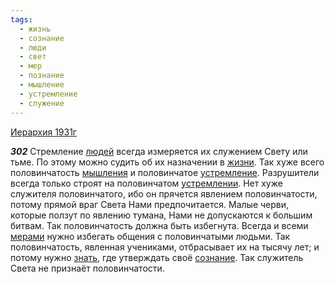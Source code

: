 ```yaml
---
tags:
  - жизнь
  - сознание
  - люди
  - свет
  - мер
  - познание
  - мышление
  - устремление
  - служение
---
```


[Иерархия 1931г](https://127.0.0.1:4002/agni/1931)

___302___
Стремление [людей](../../../tags/#люди) всегда измеряется их служением Свету или тьме. По этому можно судить об их назначении в [жизни](../../../tags/#жизнь). Так хуже всего половинчатость [мышления](../../../tags/#мышление) и половинчатое [устремление](../../../tags/#устремление). Разрушители всегда только строят на половинчатом [устремлении](../../../tags/#устремление). Нет хуже служителя половинчатого, ибо он прячется явлением половинчатости, потому прямой враг Света Нами предпочитается. Малые черви, которые ползут по явлению тумана, Нами не допускаются к большим битвам. Так половинчатость должна быть избегнута. Всегда и всеми [мерами](../../../tags/#мер) нужно избегать общения с половинчатыми людьми. Так половинчатость, явленная учениками, отбрасывает их на тысячу лет; и потому нужно [знать](../../../tags/#познание), где утверждать своё [сознание](../../../tags/#сознание). Так служитель Света не признаёт половинчатости.   

